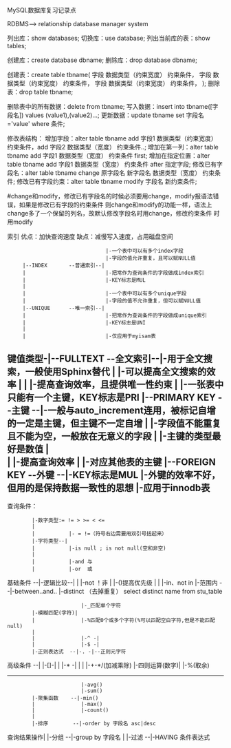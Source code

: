 MySQL数据库复习记录点

RDBMS--> relationship database manager system

列出库：show databases;
切换库：use database;
列出当前库的表：show tables;

创建库：create database dbname;
删除库：drop database dbname;

创建表：create table tbname(
字段 数据类型（约束宽度） 约束条件，
字段 数据类型（约束宽度） 约束条件，
字段 数据类型（约束宽度） 约束条件，
);
删除表：drop table tbname;

删除表中的所有数据：delete from tbname;
写入数据：insert into tbname([字段名]) values (value1),(value2)...;
更新数据：update tbname set 字段名='value' where 条件;

修改表结构：
增加字段：alter table tbname add 字段1 数据类型（约束宽度） 约束条件，add 字段2 数据类型（宽度） 约束条件..;
增加在第一列：alter table tbname add 字段1 数据类型（宽度） 约束条件 first;
增加在指定位置：alter table tbname add 字段1 数据类型（宽度） 约束条件 after 指定字段;
修改已有字段名：alter table tbname change 原字段名 新字段名 数据类型（宽度） 约束条件;
修改已有字段约束：alter table tbname modify 字段名 新约束条件;

#change和modify，修改已有字段名的时候必须要用change，modify报语法错误，如果是修改已有字段的约束条件
则change和modify的功能一样，语法上change多了一个保留的列名，故默认修改字段名时用change，修改约束条件
时用modify

索引
优点：加快查询速度
缺点：减慢写入速度，占用磁盘空间


                                    |-一个表中可以有多个index字段
                                    |-字段的值允许重复，且可以赋NULL值
         |--INDEX       --普通索引--|
         |                          |-把常作为查询条件的字段做成index索引
         |                          |-KEY标志是MUL
         |
         |                          |-一个表中可以有多个unique字段
         |                          |-字段的值不允许重复，但可以赋NULL值
         |--UNIQUE      --唯一索引--|
         |                          |-把常作为查询条件的字段做成unique索引
         |                          |-KEY标志是UNI
         |
         |                          |-仅应用于myisam表
键值类型-|--FULLTEXT    --全文索引--|-用于全文搜索，一般使用Sphinx替代
         |                          |-可以提高全文搜索的效率
         |
         |                          |-提高查询效率，且提供唯一性约束
         |                          |-一张表中只能有一个主键，KEY标志是PRI
         |--PRIMARY KEY --主键    --|-一般与auto_increment连用，被标记自增的一定是主键，但主键不一定自增
         |                          |-字段值不能重复且不能为空，一般放在无意义的字段
         |                          |-主键的类型最好是数值
         |                          
         |                          |-提高查询效率
         |                          |-对应其他表的主键
         |--FOREIGN KEY --外键    --|-KEY标志是MUL
                                    |-外键的效率不好，但用的是保持数据一致性的思想
                                    |-应用于innodb表
---------------------------------------------------------------------------------------------------------

查询条件：

            |-数字类型:= != > >= < <=
            |
            |           |- = !=（符号右边需要用双引号括起来）
            |-字符类型--|
            |           |-is null ; is not null(空和非空)
            |
            |           |-and 与
            |           |-or  或
基础条件  --|-逻辑比较--|
            |           |-not ！非
            |           |-()提高优先级
            |
            |           |-in、not in
            |-范围内  --|-between..and..
                        |-distinct （去掉重复） select distinct name from stu_table

                            |-_匹配单个字符
            |-模糊匹配(字符)|
            |               |-%匹配0个或多个字符(%可以匹配空白字符,但是不能匹配null)
            |
            |               |-^ -|
            |               |-$ -|  
            |-正则表达式  --|-. -|--正则元字符
高级条件  --|               |-[]-|
            |               |-* -|
            |
            |               |-+-*/(加减乘除)
            |-四则运算(数字)|
                            |-%(取余)
           
--------------------------------------------------------------------------------------------------------
                            |-avg()
                            |-sum()
            |-聚集函数    --|-min()
            |               |-max()
            |               |-count()
            |
            |-排序        --|-order by 字段名 asc|desc
查询结果操作|
            |-分组        --|-group by 字段名
            |
            |-过滤        --|-HAVING 条件表达式
